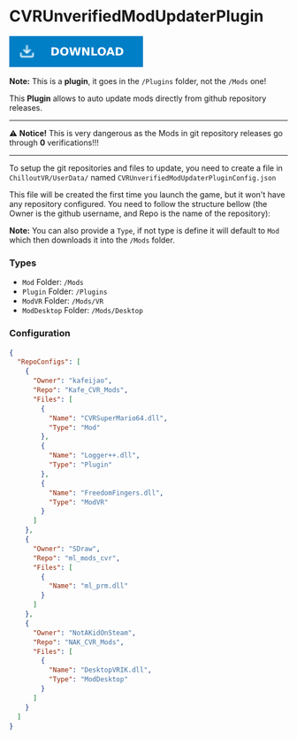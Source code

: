 # CVRUnverifiedModUpdaterPlugin

[![Download Latest CVRUnverifiedModUpdaterPlugin.dll](../.Resources/DownloadButtonEnabled.svg "Download Latest CVRUnverifiedModUpdaterPlugin.dll")](https://github.com/kafeijao/Kafe_CVR_Mods/releases/latest/download/CVRUnverifiedModUpdaterPlugin.dll)

**Note:** This is a **__plugin__**, it goes in the `/Plugins` folder, not the `/Mods` one!

This **Plugin** allows to auto update mods directly from github repository releases.

---
⚠️ **Notice!** This is very dangerous as the Mods in git repository releases go through **0** verifications!!!

---

To setup the git repositories and files to update, you need to create a file in `ChilloutVR/UserData/` named
`CVRUnverifiedModUpdaterPluginConfig.json`

This file will be created the first time you launch the game, but it won't have any repository configured. You need to
follow the structure bellow (the Owner is the github username, and Repo is the name of the repository):

**Note:** You can also provide a `Type`, if not type is define it will default to `Mod` which then downloads it into 
the `/Mods` folder.

### Types
- `Mod` Folder: `/Mods`
- `Plugin` Folder: `/Plugins`
- `ModVR` Folder: `/Mods/VR`
- `ModDesktop` Folder: `/Mods/Desktop`

### Configuration

```json
{
  "RepoConfigs": [
    {
      "Owner": "kafeijao",
      "Repo": "Kafe_CVR_Mods",
      "Files": [
        {
          "Name": "CVRSuperMario64.dll",
          "Type": "Mod"
        },
        {
          "Name": "Logger++.dll",
          "Type": "Plugin"
        },
        {
          "Name": "FreedomFingers.dll",
          "Type": "ModVR"
        }
      ]
    },
    {
      "Owner": "SDraw",
      "Repo": "ml_mods_cvr",
      "Files": [
        {
          "Name": "ml_prm.dll"
        }
      ]
    },
    {
      "Owner": "NotAKidOnSteam",
      "Repo": "NAK_CVR_Mods",
      "Files": [
        {
          "Name": "DesktopVRIK.dll",
          "Type": "ModDesktop"
        }
      ]
    }
  ]
}
```
